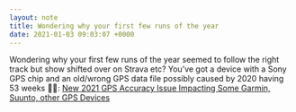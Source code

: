 ```yaml
---
layout: note
title: Wondering why your first few runs of the year
date: 2021-01-03 09:03:07 +0000
---
```


Wondering why your first few runs of the year seemed to follow the right track but show shifted over on Strava etc? You’ve got a device with a Sony GPS chip and an old/wrong GPS data file possibly caused by 2020 having 53 weeks 🤦‍♂️: [New 2021 GPS Accuracy Issue Impacting Some Garmin, Suunto, other GPS Devices](https://www.dcrainmaker.com/2021/01/gps-accuracy-impacting-devices.html)
